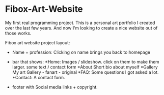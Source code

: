 # Fibox-Art-Website
My first real programming project. This is a personal art portfolio I created over the last few years. And now I'm looking to create a nice website out of those works.  

 Fibox art website project layout:

- Name + profession:
      Clicking on name brings you back to homepage

- bar that shows:
  *Home:
     Images / slideshow. click on them to make them larger.
     some text / contact form
  *About
     Short bio about myself
  *Gallery
     My art Gallery
      - fanart
      - original
  *FAQ:
     Some questions I got asked a lot.
  *Contact:
     A contact form.

- footer with Social media links + copyright.


